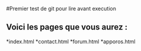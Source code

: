 #Premier test de git pour lire avant execution
## Voici les pages que vous aurez :
*index.html
*contact.html
*forum.html
*apporos.html
